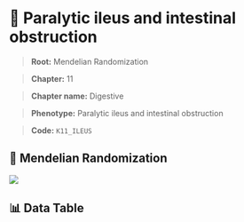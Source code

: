 # 🧪 Paralytic ileus and intestinal obstruction

> **Root:** Mendelian Randomization

> **Chapter:** 11  

> **Chapter name:** Digestive

> **Phenotype:** Paralytic ileus and intestinal obstruction  

> **Code:** `K11_ILEUS`

## 🧬 Mendelian Randomization  

<img src="/MR/Figures/Forward/K11_ILEUS.png"/>

## 📊 Data Table

<CsvTableMRF src="/MR_Data/Forward/K11_ILEUS.csv"/>

